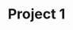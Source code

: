 ---
layout: project
title: "Project 1"
description: "Description of Project #1"
header-img: "img/home-bg-1.jpg"
category: project1
---